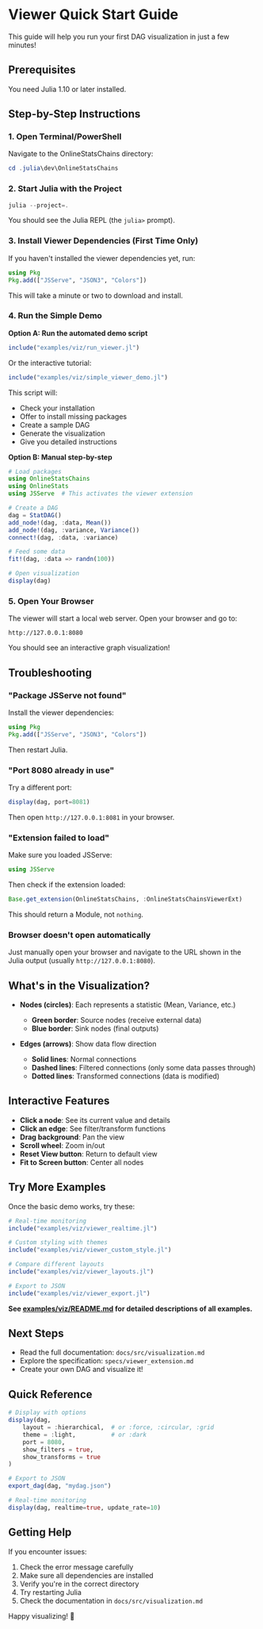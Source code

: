 # Viewer Quick Start Guide

This guide will help you run your first DAG visualization in just a few minutes!

## Prerequisites

You need Julia 1.10 or later installed.

## Step-by-Step Instructions

### 1. Open Terminal/PowerShell

Navigate to the OnlineStatsChains directory:

```powershell
cd .julia\dev\OnlineStatsChains
```

### 2. Start Julia with the Project

```powershell
julia --project=.
```

You should see the Julia REPL (the `julia>` prompt).

### 3. Install Viewer Dependencies (First Time Only)

If you haven't installed the viewer dependencies yet, run:

```julia
using Pkg
Pkg.add(["JSServe", "JSON3", "Colors"])
```

This will take a minute or two to download and install.

### 4. Run the Simple Demo

**Option A: Run the automated demo script**

```julia
include("examples/viz/run_viewer.jl")
```

Or the interactive tutorial:

```julia
include("examples/viz/simple_viewer_demo.jl")
```

This script will:
- Check your installation
- Offer to install missing packages
- Create a sample DAG
- Generate the visualization
- Give you detailed instructions

**Option B: Manual step-by-step**

```julia
# Load packages
using OnlineStatsChains
using OnlineStats
using JSServe  # This activates the viewer extension

# Create a DAG
dag = StatDAG()
add_node!(dag, :data, Mean())
add_node!(dag, :variance, Variance())
connect!(dag, :data, :variance)

# Feed some data
fit!(dag, :data => randn(100))

# Open visualization
display(dag)
```

### 5. Open Your Browser

The viewer will start a local web server. Open your browser and go to:

```
http://127.0.0.1:8080
```

You should see an interactive graph visualization!

## Troubleshooting

### "Package JSServe not found"

Install the viewer dependencies:

```julia
using Pkg
Pkg.add(["JSServe", "JSON3", "Colors"])
```

Then restart Julia.

### "Port 8080 already in use"

Try a different port:

```julia
display(dag, port=8081)
```

Then open `http://127.0.0.1:8081` in your browser.

### "Extension failed to load"

Make sure you loaded JSServe:

```julia
using JSServe
```

Then check if the extension loaded:

```julia
Base.get_extension(OnlineStatsChains, :OnlineStatsChainsViewerExt)
```

This should return a Module, not `nothing`.

### Browser doesn't open automatically

Just manually open your browser and navigate to the URL shown in the Julia output (usually `http://127.0.0.1:8080`).

## What's in the Visualization?

- **Nodes (circles)**: Each represents a statistic (Mean, Variance, etc.)
  - **Green border**: Source nodes (receive external data)
  - **Blue border**: Sink nodes (final outputs)

- **Edges (arrows)**: Show data flow direction
  - **Solid lines**: Normal connections
  - **Dashed lines**: Filtered connections (only some data passes through)
  - **Dotted lines**: Transformed connections (data is modified)

## Interactive Features

- **Click a node**: See its current value and details
- **Click an edge**: See filter/transform functions
- **Drag background**: Pan the view
- **Scroll wheel**: Zoom in/out
- **Reset View button**: Return to default view
- **Fit to Screen button**: Center all nodes

## Try More Examples

Once the basic demo works, try these:

```julia
# Real-time monitoring
include("examples/viz/viewer_realtime.jl")

# Custom styling with themes
include("examples/viz/viewer_custom_style.jl")

# Compare different layouts
include("examples/viz/viewer_layouts.jl")

# Export to JSON
include("examples/viz/viewer_export.jl")
```

**See [examples/viz/README.md](../examples/viz/README.md) for detailed descriptions of all examples.**

## Next Steps

- Read the full documentation: `docs/src/visualization.md`
- Explore the specification: `specs/viewer_extension.md`
- Create your own DAG and visualize it!

## Quick Reference

```julia
# Display with options
display(dag,
    layout = :hierarchical,  # or :force, :circular, :grid
    theme = :light,          # or :dark
    port = 8080,
    show_filters = true,
    show_transforms = true
)

# Export to JSON
export_dag(dag, "mydag.json")

# Real-time monitoring
display(dag, realtime=true, update_rate=10)
```

## Getting Help

If you encounter issues:

1. Check the error message carefully
2. Make sure all dependencies are installed
3. Verify you're in the correct directory
4. Try restarting Julia
5. Check the documentation in `docs/src/visualization.md`

Happy visualizing! 🎨

